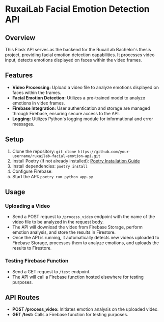 # RuxaiLab Facial Emotion Detection API

## Overview
This Flask API serves as the backend for the RuxaiLab Bachelor's thesis project, providing facial emotion detection capabilities. It processes video input, detects emotions displayed on faces within the video frames.

## Features
- **Video Processing:** Upload a video file to analyze emotions displayed on faces within the frames.
- **Facial Emotion Detection:** Utilizes a pre-trained model to analyze emotions in video frames.
- **Firebase Integration:** User authentication and storage are managed through Firebase, ensuring secure access to the API.
- **Logging:** Utilizes Python's logging module for informational and error messages.

## Setup
1. Clone the repository: `git clone https://github.com/your-username/ruxailab-facial-emotion-api.git`
2. Install Poetry (if not already installed): [Poetry Installation Guide](https://python-poetry.org/docs/#installation)
3. Install dependencies: `poetry install`
4. Configure Firebase:
5. Start the API: `poetry run python app.py`

## Usage
### Uploading a Video
- Send a POST request to `/process_video` endpoint with the name of the video file to be analyzed in the request body.
- The API will download the video from Firebase Storage, perform emotion analysis, and store the results in Firestore.
- Once the API is running, it automatically detects new videos uploaded to Firebase Storage, processes them to analyze emotions, and uploads the results to Firestore.

### Testing Firebase Function
- Send a GET request to `/test` endpoint.
- The API will call a Firebase function hosted elsewhere for testing purposes.

## API Routes
- **POST /process_video:** Initiates emotion analysis on the uploaded video.
- **GET /test:** Calls a Firebase function for testing purposes.

